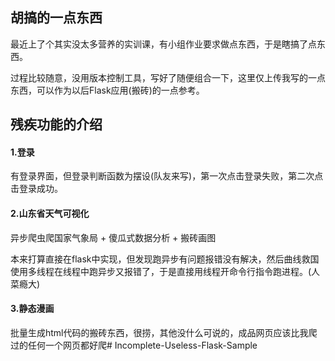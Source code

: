 ## 胡搞的一点东西

最近上了个其实没太多营养的实训课，有小组作业要求做点东西，于是瞎搞了点东西。

过程比较随意，没用版本控制工具，写好了随便组合一下，这里仅上传我写的一点东西，可以作为以后Flask应用(搬砖)的一点参考。

## 残疾功能的介绍

#### 1.登录

有登录界面，但登录判断函数为摆设(队友来写)，第一次点击登录失败，第二次点击登录成功。

#### 2.山东省天气可视化

异步爬虫爬国家气象局 + 傻瓜式数据分析 + 搬砖画图

本来打算直接在flask中实现，但发现跑异步有问题报错没有解决，然后曲线救国使用多线程在线程中跑异步又报错了，于是直接用线程开命令行指令跑进程。(人菜瘾大)

#### 3.静态漫画

批量生成html代码的搬砖东西，很捞，其他没什么可说的，成品网页应该比我爬过的任何一个网页都好爬# Incomplete-Useless-Flask-Sample
